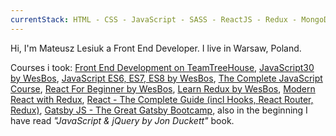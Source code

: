 ```yaml
---
currentStack: HTML - CSS - JavaScript - SASS - ReactJS - Redux - MongoDB - Styled Components - CSS Modules - GraphQL - Gatsby - GIT - NPM - Webpack - Babel - Firebase
---
```


Hi, I'm Mateusz Lesiuk a Front End Developer. I live in Warsaw, Poland.

Courses i took: [Front End Development on TeamTreeHouse](https://teamtreehouse.com/tracks/front-end-web-development), [JavaScript30 by WesBos](https://javascript30.com/), [JavaScript ES6, ES7, ES8 by WesBos](https://es6.io/), [The Complete JavaScript Course](https://www.udemy.com/the-complete-javascript-course/), [React For Beginner by WesBos](https://reactforbeginners.com/), [Learn Redux by WesBos](https://learnredux.com/), [Modern React with Redux](https://www.udemy.com/react-redux/), [React - The Complete Guide (incl Hooks, React Router, Redux)](https://www.udemy.com/react-the-complete-guide-incl-redux/), [Gatsby JS - The Great Gatsby Bootcamp](https://www.youtube.com/watch?v=8t0vNu2fCCM), also in the beginning I have read *"JavaScript & jQuery by Jon Duckett"* book.